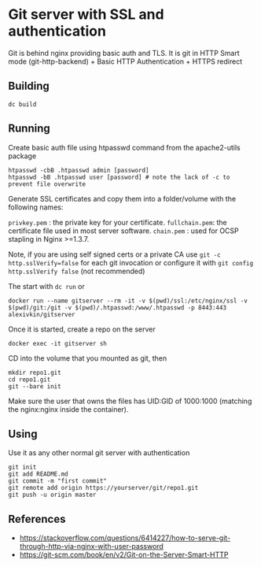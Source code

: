 # Git server with SSL and authentication

Git is behind nginx providing basic auth and TLS. It is git in HTTP Smart mode (git-http-backend) + Basic HTTP Authentication + HTTPS redirect

## Building

	dc build

## Running

Create basic auth file using htpasswd command from the apache2-utils package

	htpasswd -cbB .htpasswd admin [password]
	htpasswd -bB .htpasswd user [password] # note the lack of -c to prevent file overwrite

Generate SSL certificates and copy them into a folder/volume with the following names:

`privkey.pem`  : the private key for your certificate.
`fullchain.pem`: the certificate file used in most server software.
`chain.pem`    : used for OCSP stapling in Nginx >=1.3.7.

Note, if you are using self signed certs or a private CA use `git -c http.sslVerify=false` for each git invocation or configure it with `git config http.sslVerify false` (not recommended)

The start with `dc run` or

	docker run --name gitserver --rm -it -v $(pwd)/ssl:/etc/nginx/ssl -v $(pwd)/git:/git -v $(pwd)/.htpasswd:/www/.htpasswd -p 8443:443 alexivkin/gitserver

Once it is started, create a repo on the server

	docker exec -it gitserver sh

CD into the volume that you mounted as git, then

```
mkdir repo1.git
cd repo1.git
git --bare init
```

Make sure the user that owns the files has UID:GID of 1000:1000 (matching the nginx:nginx inside the container).

## Using

Use it as any other normal git server with authentication

```
git init
git add README.md
git commit -m "first commit"
git remote add origin https://yourserver/git/repo1.git
git push -u origin master
```

## References

* https://stackoverflow.com/questions/6414227/how-to-serve-git-through-http-via-nginx-with-user-password
* https://git-scm.com/book/en/v2/Git-on-the-Server-Smart-HTTP